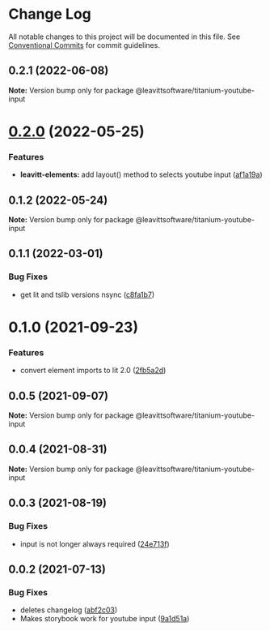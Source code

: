 # Change Log

All notable changes to this project will be documented in this file.
See [Conventional Commits](https://conventionalcommits.org) for commit guidelines.

## 0.2.1 (2022-06-08)

**Note:** Version bump only for package @leavittsoftware/titanium-youtube-input





# [0.2.0](https://github.com/LeavittSoftware/titanium-elements/compare/@leavittsoftware/titanium-youtube-input@0.1.2...@leavittsoftware/titanium-youtube-input@0.2.0) (2022-05-25)


### Features

* **leavitt-elements:** add layout() method to selects youtube input ([af1a19a](https://github.com/LeavittSoftware/titanium-elements/commit/af1a19a085b87f4a765981574db401f3ce5adb62))





## 0.1.2 (2022-05-24)

**Note:** Version bump only for package @leavittsoftware/titanium-youtube-input





## 0.1.1 (2022-03-01)


### Bug Fixes

* get lit and tslib versions nsync ([c8fa1b7](https://github.com/LeavittSoftware/titanium-elements/commit/c8fa1b77320c6b6854009bb076ba0bcc2c632ae0))





# 0.1.0 (2021-09-23)


### Features

* convert element imports to lit 2.0 ([2fb5a2d](https://github.com/LeavittSoftware/titanium-elements/commit/2fb5a2da5a5af636541ce58e398fdf587e2c008a))





## 0.0.5 (2021-09-07)

**Note:** Version bump only for package @leavittsoftware/titanium-youtube-input





## 0.0.4 (2021-08-31)

**Note:** Version bump only for package @leavittsoftware/titanium-youtube-input





## 0.0.3 (2021-08-19)


### Bug Fixes

* input is not longer always required ([24e713f](https://github.com/LeavittSoftware/titanium-elements/commit/24e713f9ee82b64925620a5c7723cf3205f36199))





## 0.0.2 (2021-07-13)


### Bug Fixes

* deletes changelog ([abf2c03](https://github.com/LeavittSoftware/titanium-elements/commit/abf2c0310c0c35d54852b445b298846815d13e90))
* Makes storybook work for youtube input ([9a1d51a](https://github.com/LeavittSoftware/titanium-elements/commit/9a1d51ad1e794cc5b521a8c171fadb7b77dbb4cb))
